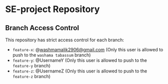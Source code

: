 # SE-project Repository

## Branch Access Control
This repository has strict access control for each branch:

- `feature-x`: @washmamalik2906@gmail.com (Only this user is allowed to push to the `washama tabassum` branch)
- `feature-y`: @UsernameY (Only this user is allowed to push to the `feature-y` branch)
- `feature-z`: @UsernameZ (Only this user is allowed to push to the `feature-z` branch)


